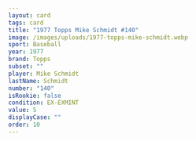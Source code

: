 ```yaml
---
layout: card
tags: card
title: "1977 Topps Mike Schmidt #140"
image: /images/uploads/1977-topps-mike-schmidt.webp
sport: Baseball
year: 1977
brand: Topps
subset: ""
player: Mike Schmidt
lastName: Schmidt
number: "140"
isRookie: false
condition: EX-EXMINT
value: 5
displayCase: ""
order: 10
---
```

